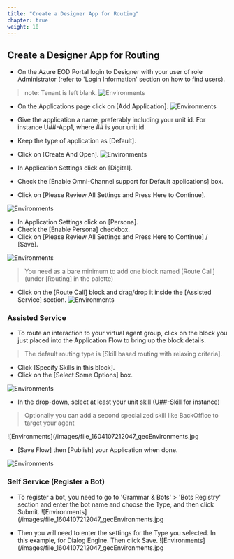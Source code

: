 ```yaml
---
title: "Create a Designer App for Routing"
chapter: true
weight: 10
---
```


## Create a Designer App for Routing

- On the Azure EOD Portal login to Designer with your user of role Administrator (refer to 'Login Information' section on how to find users). 
>note: Tenant is left blank.
![Environments](/images/file_1604107212047_gecEnvironments.jpg)

- On the Applications page click on [Add Application].
![Environments](/images/file_1604107212047_gecEnvironments.jpg)

- Give the application a name, preferably including your unit id. For instance U##-App1, where ## is your unit id. 
- Keep the type of application as [Default].
- Click on [Create And Open].
![Environments](/images/file_1604107212047_gecEnvironments.jpg)

- In Application Settings click on [Digital].
- Check the [Enable Omni-Channel support for Default applications] box.
- Click on [Please Review All Settings and Press Here to Continue]. 

![Environments](/images/file_1604107212047_gecEnvironments.jpg)

- In Application Settings click on [Persona].
- Check the [Enable Persona] checkbox.
- Click on [Please Review All Settings and Press Here to Continue] / [Save]. 

![Environments](/images/file_1604107212047_gecEnvironments.jpg)

>You need as a bare minimum to add one block named [Route Call] (under [Routing] in the palette)
- Click on the [Route Call] block and drag/drop it inside the [Assisted Service] section.
![Environments](/images/file_1604107212047_gecEnvironments.jpg)

### Assisted Service

- To route an interaction to your virtual agent group, click on the block you just placed into the Application Flow to bring up the block details.

>The default routing type is [Skill based routing with relaxing criteria].
- Click [Specify Skills in this block]. 
- Click on the [Select Some Options] box.

![Environments](/images/file_1604107212047_gecEnvironments.jpg)

- In the drop-down, select at least your unit skill (U##-Skill for instance) 
>Optionally you can add a second specialized skill like BackOffice to target your <BO> agent

![Environments](/images/file_1604107212047_gecEnvironments.jpg
  
  
- [Save Flow] then [Publish] your Application when done.  
  

![Environments](/images/file_1604107212047_gecEnvironments.jpg)
  
### Self Service (Register a Bot)
  
- To register a bot, you need to go to 'Grammar & Bots' > 'Bots Registry' section and enter the bot name and choose the Type, and then click Submit.
![Environments](/images/file_1604107212047_gecEnvironments.jpg
  
- Then you will need to enter the settings for the Type you selected. In this example, for Dialog Engine. Then click Save.
![Environments](/images/file_1604107212047_gecEnvironments.jpg

  
